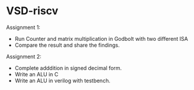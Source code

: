 # VSD-riscv
Assignment 1:
 - Run Counter and matrix multiplication in Godbolt with two different ISA
 - Compare the result and share the findings.

Assignment 2:
 - Complete adddition in signed decimal form.
 - Write an ALU in C 
 - Write an ALU in verilog with testbench.

